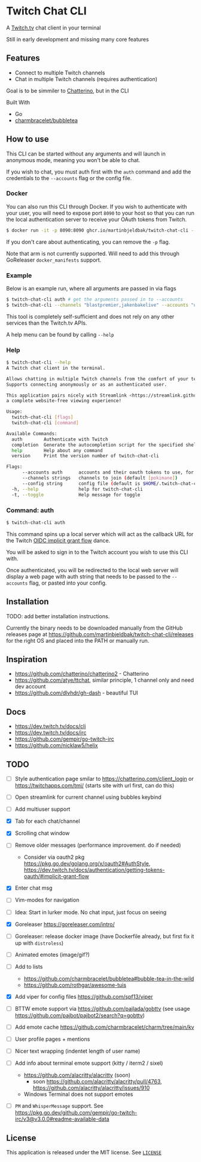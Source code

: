 # Twitch Chat CLI
A [Twitch.tv](https://twitch.tv) chat client in your terminal

Still in early development and missing many core features

<!-- DEMO CLI gif here -->

## Features

- Connect to multiple Twitch channels
- Chat in multiple Twitch channels (requires authentication)

Goal is to be simmiler to [Chatterino](https://chatterino.com/), but in the CLI

Built With
- Go
- [charmbracelet/bubbletea](https://github.com/charmbracelet/bubbletea)

## How to use

This CLI can be started without any arguments and will launch in anonymous mode, meaning you won't be able to chat.

If you wish to chat, you must auth first with the `auth` command and add the credentials to the `--accounts` flag or the config file.


### Docker

You can also run this CLI through Docker. If you wish to authenticate with your user, you will need to expose port `8090` to your host so that you can run the local authentication server to receive your OAuth tokens from Twitch.

```sh
$ docker run -it -p 8090:8090 ghcr.io/martinbjeldbak/twitch-chat-cli --channels "ThePrimeagen"
```

If you don't care about authenticating, you can remove the `-p` flag.

Note that arm is not currently supported. Will need to add this through GoReleaser `docker_manifests` support.

### Example

Below is an example run, where all arguments are passed in via flags

```sh
$ twitch-chat-cli auth # get the arguments passed in to --accounts
$ twitch-chat-cli --channels "blastpremier,jakenbakelive" --accounts "username=qcx;user_id=1234;client_id=123;oauth_token=456"
```

This tool is completely self-sufficient and does not rely on any other services than the Twitch.tv APIs.

A help menu can be found by calling `--help`


### Help

```sh
$ twitch-chat-cli --help
A Twitch chat client in the terminal.

Allows chatting in multiple Twitch channels from the comfort of your terminal.
Supports connecting anonymously or as an authenticated user.

This application pairs nicely with Streamlink <https://streamlink.github.io/> for
a complete website-free viewing experience!

Usage:
  twitch-chat-cli [flags]
  twitch-chat-cli [command]

Available Commands:
  auth        Authenticate with Twitch
  completion  Generate the autocompletion script for the specified shell
  help        Help about any command
  version     Print the version number of twitch-chat-cli

Flags:
      --accounts auth      accounts and their oauth tokens to use, for example see example.yaml. Fetched via the auth command
      --channels strings   channels to join (default [pokimane])
      --config string      config file (default is $HOME/.twitch-chat-cli.yaml)
  -h, --help               help for twitch-chat-cli
  -t, --toggle             Help message for toggle
```

### Command: auth

```sh
$ twitch-chat-cli auth
```

This command spins up a local server which will act as the callback URL for the Twitch [OIDC implicit grant flow](https://dev.twitch.tv/docs/authentication/getting-tokens-oidc#oidc-implicit-grant-flow) dance.

You will be asked to sign in to the Twitch account you wish to use this CLI with.

Once authenticated, you will be redirected to the local web server will display a web page with auth string that needs to be passed to the `--accounts` flag, or pasted into your config.

## Installation

TODO: add better installation instructions.

Currently the binary needs to be downloaded manually from the GitHub releases page at <https://github.com/martinbjeldbak/twitch-chat-cli/releases> for the right OS and placed into the PATH or manually run.


## Inspiration
- https://github.com/chatterino/chatterino2 - Chatterino
- https://github.com/atye/ttchat, similar principle, 1 channel only and need dev account
- https://github.com/dlvhdr/gh-dash - beautiful TUI

## Docs
- https://dev.twitch.tv/docs/cli
- https://dev.twitch.tv/docs/irc
- https://github.com/gempir/go-twitch-irc
- https://github.com/nicklaw5/helix


## TODO
- [ ] Style authentication page smilar to https://chatterino.com/client_login or https://twitchapps.com/tmi/ (starts site with url first, can do this)
- [ ] Open streamlink for current channel using bubbles keybind
- [ ] Add multiuser support
- [x] Tab for each chat/channel
- [x] Scrolling chat window
- [ ] Remove older messages (performance improvement. do if needed)
  - Consider via oauth2 pkg https://pkg.go.dev/golang.org/x/oauth2#AuthStyle, https://dev.twitch.tv/docs/authentication/getting-tokens-oauth/#implicit-grant-flow
- [x] Enter chat msg
- [ ] Vim-modes for navigation
- [ ] Idea: Start in lurker mode. No chat input, just focus on seeing
- [x] Goreleaser https://goreleaser.com/intro/
- [ ] Goreleaser: release docker image (have Dockerfile already, but first fix it up with `distroless`)
- [ ] Animated emotes (image/gif?)
- [ ] Add to lists
  - https://github.com/charmbracelet/bubbletea#bubble-tea-in-the-wild
  - https://github.com/rothgar/awesome-tuis
- [x] Add viper for config files https://github.com/spf13/viper
- [ ] BTTW emote support via https://github.com/pajlada/gobttv (see usage https://github.com/pajbot/pajbot2/search?q=gobttv)
- [ ] Add emote cache https://github.com/charmbracelet/charm/tree/main/kv
- [ ] User profile pages + mentions
- [ ] Nicer text wrapping (indentet length of user name)
- [ ] Add info about terminal emote support (kitty / iterm2 / sixel)
  - https://github.com/alacritty/alacritty (soon)
    - soon https://github.com/alacritty/alacritty/pull/4763, https://github.com/alacritty/alacritty/issues/910
  - Windows Terminal does not support emotes
- [ ] `PM` and `WhisperMessage` support. See https://pkg.go.dev/github.com/gempir/go-twitch-irc/v3@v3.0.0#readme-available-data


## License

This application is released under the MIT license. See [`LICENSE`](LICENSE)
